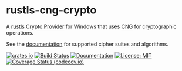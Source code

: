 # rustls-cng-crypto
A [rustls Crypto Provider](https://docs.rs/rustls/latest/rustls/crypto/struct.CryptoProvider.html) for Windows that uses [CNG](https://learn.microsoft.com/en-us/windows/win32/seccng/about-cng) for cryptographic operations.

See the [documentation](https://docs.rs/rustls-cng-crypto) for supported cipher suites and algorithms.

[![crates.io](https://img.shields.io/crates/v/rustls-cng-crypto?style=flat-square&logo=rust)](https://crates.io/crates/rustls-cng-crypto)
[![Build Status](https://github.com/tofay/rustls-cng-crypto/actions/workflows/ci.yml/badge.svg?branch=main)](https://github.com/tofay/rustls-cng-crypto/actions/workflows/ci.yml?query=branch%3Amain)
[![Documentation](https://docs.rs/rustls-cng-crypto/badge.svg)](https://docs.rs/rustls-cng-crypto/)
[![License: MIT](https://img.shields.io/badge/License-MIT-blue.svg)](LICENSE)
[![Coverage Status (codecov.io)](https://codecov.io/gh/tofay/rustls-cng-crypto/branch/main/graph/badge.svg)](https://codecov.io/gh/tofay/rustls-cng-crypto/)
